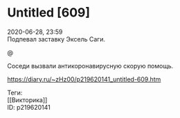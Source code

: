 Untitled [609]
===============

   
 2020-06-28, 23:59   
  Подпевал заставку Эксель Саги.   
   
 @   
   
 Соседи вызвали антикоронавирусную скорую помощь.   
    
 <https://diary.ru/~zHz00/p219620141_untitled-609.htm>   
   
 Теги:   
 [[Викторика]]   
 ID: p219620141